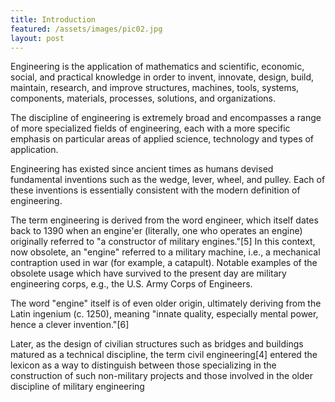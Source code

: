 ```yaml
---
title: Introduction
featured: /assets/images/pic02.jpg
layout: post
---
```


<p>Engineering is the application of mathematics and scientific, economic, social, and practical knowledge in order to invent, innovate, design, build, maintain, research, and improve structures, machines, tools, systems, components, materials, processes, solutions, and organizations.

The discipline of engineering is extremely broad and encompasses a range of more specialized fields of engineering, each with a more specific emphasis on particular areas of applied science, technology and types of application.</p>

<p>Engineering has existed since ancient times as humans devised fundamental inventions such as the wedge, lever, wheel, and pulley. Each of these inventions is essentially consistent with the modern definition of engineering.

The term engineering is derived from the word engineer, which itself dates back to 1390 when an engine'er (literally, one who operates an engine) originally referred to "a constructor of military engines."[5] In this context, now obsolete, an "engine" referred to a military machine, i.e., a mechanical contraption used in war (for example, a catapult). Notable examples of the obsolete usage which have survived to the present day are military engineering corps, e.g., the U.S. Army Corps of Engineers.

The word "engine" itself is of even older origin, ultimately deriving from the Latin ingenium (c. 1250), meaning "innate quality, especially mental power, hence a clever invention."[6]

Later, as the design of civilian structures such as bridges and buildings matured as a technical discipline, the term civil engineering[4] entered the lexicon as a way to distinguish between those specializing in the construction of such non-military projects and those involved in the older discipline of military engineering</p>
